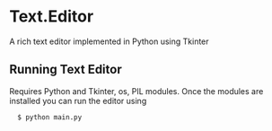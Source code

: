 # Text.Editor

A rich text editor implemented in Python using Tkinter

## Running Text Editor
Requires Python and Tkinter, os, PIL modules. Once the modules are installed you can run the editor using
```
  $ python main.py
```
